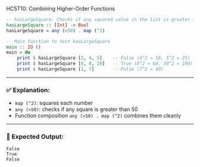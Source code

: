 HC5T10: Combining Higher-Order Functions
```haskell
-- hasLargeSquare: Checks if any squared value in the list is greater than 50
hasLargeSquare :: [Int] -> Bool
hasLargeSquare = any (>50) . map (^2)

-- Main function to test hasLargeSquare
main :: IO ()
main = do
    print $ hasLargeSquare [2, 4, 5]    -- False (4^2 = 16, 5^2 = 25)
    print $ hasLargeSquare [6, 8, 10]   -- True (8^2 = 64, 10^2 = 100)
    print $ hasLargeSquare [1, 7]       -- False (7^2 = 49)
```

---

### ✅ Explanation:

* `map (^2)`: squares each number
* `any (>50)`: checks if any square is greater than 50
* Function composition `any (>50) . map (^2)` combines them cleanly

---

### 🧪 Expected Output:

```
False
True
False
```
